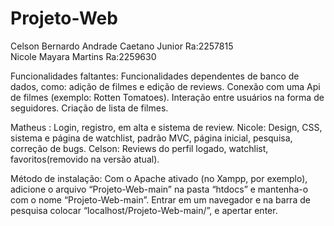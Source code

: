 # Projeto-Web
Celson Bernardo Andrade Caetano Junior Ra:2257815  
Nicole Mayara Martins Ra:2259630

Funcionalidades faltantes: 
Funcionalidades dependentes de banco de dados, como: adição de filmes e edição de reviews.
Conexão com uma Api de filmes (exemplo: Rotten Tomatoes).
Interação entre usuários na forma de seguidores.
Criação de lista de filmes. 






Matheus : Login, registro, em alta e sistema de review.
Nicole: Design, CSS, sistema e página de watchlist, padrão MVC, página inicial, pesquisa, correção de bugs.
Celson: Reviews do perfil logado, watchlist, favoritos(removido na versão atual). 


Método de instalação:
Com o Apache ativado (no Xampp, por exemplo), adicione o arquivo  “Projeto-Web-main” na pasta “htdocs” e mantenha-o com o nome “Projeto-Web-main”. Entrar em um navegador e na barra de pesquisa colocar “localhost/Projeto-Web-main/”, e apertar enter.
